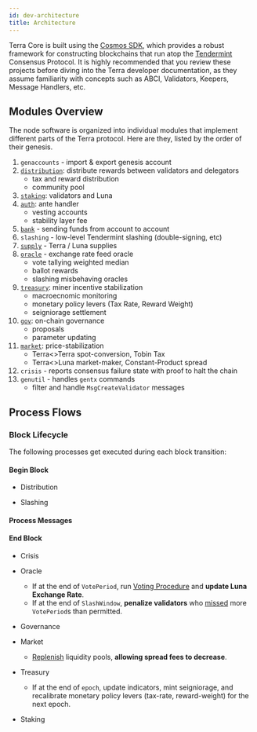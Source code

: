 ```yaml
---
id: dev-architecture
title: Architecture
---
```


Terra Core is built using the [Cosmos SDK](https://cosmos.network/sdk), which provides a robust framework for constructing blockchains that run atop the [Tendermint](https://tendermint.com/) Consensus Protocol. It is highly recommended that you review these projects before diving into the Terra developer documentation, as they assume familiarity with concepts such as ABCI, Validators, Keepers, Message Handlers, etc.

## Modules Overview

The node software is organized into individual modules that implement different parts of the Terra protocol. Here are they, listed by the order of their genesis.

1. `genaccounts` - import & export genesis account
2. [`distribution`](dev-spec-distribution.md): distribute rewards between validators and delegators
    - tax and reward distribution
    - community pool
3. [`staking`](dev-spec-staking.md): validators and Luna
4. [`auth`](dev-spec-auth.md): ante handler
    - vesting accounts
    - stability layer fee
5. [`bank`](dev-spec-bank.md) - sending funds from account to account
6. `slashing` - low-level Tendermint slashing (double-signing, etc)
7. [`supply`](dev-spec-supply.md) - Terra / Luna supplies
8. [`oracle`](dev-spec-oracle.md) - exchange rate feed oracle
    - vote tallying weighted median
    - ballot rewards
    - slashing misbehaving oracles
9. [`treasury`](dev-spec-treasury.md): miner incentive stabilization
    - macroecnomic monitoring
    - monetary policy levers (Tax Rate, Reward Weight)
    - seigniorage settlement
10. [`gov`](dev-spec-governance.md): on-chain governance
    - proposals
    - parameter updating
11. [`market`](dev-spec-market.md): price-stabilization
    - Terra<>Terra spot-conversion, Tobin Tax
    - Terra<>Luna market-maker, Constant-Product spread
12. `crisis` - reports consensus failure state with proof to halt the chain
13. `genutil` - handles `gentx` commands
    - filter and handle `MsgCreateValidator` messages

## Process Flows

### Block Lifecycle

The following processes get executed during each block transition:

#### Begin Block

- Distribution

- Slashing

#### Process Messages

#### End Block

- Crisis

- Oracle
    - If at the end of `VotePeriod`, run [Voting Procedure](dev-spec-oracle.md#voting-procedure) and **update Luna Exchange Rate**.
    - If at the end of `SlashWindow`, **penalize validators** who [missed](dev-spec-oracle.md#slashing) more `VotePeriod`s than permitted.

- Governance


- Market
    - [Replenish](dev-spec-market.md#end-block) liquidity pools, **allowing spread fees to decrease**.

- Treasury 
    - If at the end of `epoch`, update indicators, mint seigniorage, and recalibrate monetary policy levers (tax-rate, reward-weight) for the next epoch.

- Staking

